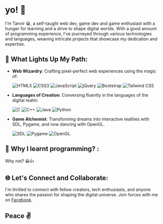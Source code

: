 # yo! 👋

I'm Tanvir 😀, a self-taught web dev, game dev and game enthusiast with a hunger for learning and a drive to shape digital worlds. With a good amount of programming experience, I've journeyed through various technologies and languages, weaving intricate projects that showcase my dedication and expertise.

## 🌟 What Lights Up My Path:

- **Web Wizardry**: Crafting pixel-perfect web experiences using the magic of:
  
  ![HTML5](https://img.shields.io/badge/-HTML5-E34F26?style=flat&logo=html5&logoColor=white) ![CSS3](https://img.shields.io/badge/-CSS3-1572B6?style=flat&logo=css3&logoColor=white) ![JavaScript](https://img.shields.io/badge/-JavaScript-F7DF1E?style=flat&logo=javascript&logoColor=black) ![jQuery](https://img.shields.io/badge/-jQuery-0769AD?style=flat&logo=jquery&logoColor=white) ![Bootstrap](https://img.shields.io/badge/-Bootstrap-7952B3?style=flat&logo=bootstrap&logoColor=white) ![Tailwind CSS](https://img.shields.io/badge/-Tailwind%20CSS-38B2AC?style=flat&logo=tailwind-css&logoColor=white)

- **Languages of Creation**: Conversing fluently in the languages of the digital realm:
  
  ![C](https://img.shields.io/badge/-C-00599C?style=flat&logo=c&logoColor=white) ![C++](https://img.shields.io/badge/-C++-00599C?style=flat&logo=c%2B%2B&logoColor=white) ![Java](https://img.shields.io/badge/-Java-007396?style=flat&logo=java&logoColor=white) ![Python](https://img.shields.io/badge/-Python-3776AB?style=flat&logo=python&logoColor=white)

- **Game Alchemist**: Transforming dreams into interactive realities with SDL, Pygame, and now dancing with OpenGL.
  
  ![SDL](https://img.shields.io/badge/-SDL-E34F26?style=flat&logo=sdl&logoColor=white) ![Pygame](https://img.shields.io/badge/-Pygame-3776AB?style=flat&logo=pygame&logoColor=white) ![OpenGL](https://img.shields.io/badge/-OpenGL-655ced?style=flat&logo=opengl&logoColor=white)

## 🚀 Why I learnt programming? :
Why not? 😀👍

## 🌐 Let's Connect and Collaborate:

I'm thrilled to connect with fellow creators, tech enthusiasts, and anyone who shares the passion for shaping the digital universe. Join forces with me on [Facebook](https://www.facebook.com/tanvir.15.02/).

## Peace ✌
